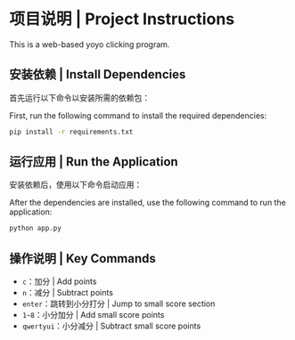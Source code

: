 # 项目说明 | Project Instructions
This is a web-based yoyo clicking program.
## 安装依赖 | Install Dependencies

首先运行以下命令以安装所需的依赖包：

First, run the following command to install the required dependencies:
```bash
pip install -r requirements.txt
```

## 运行应用 | Run the Application

安装依赖后，使用以下命令启动应用：

After the dependencies are installed, use the following command to run the application:
```bash
python app.py
```

## 操作说明 | Key Commands

- `c`：加分 | Add points
- `n`：减分 | Subtract points
- `enter`：跳转到小分打分 | Jump to small score section
- `1~8`：小分加分 | Add small score points
- `qwertyui`：小分减分 | Subtract small score points